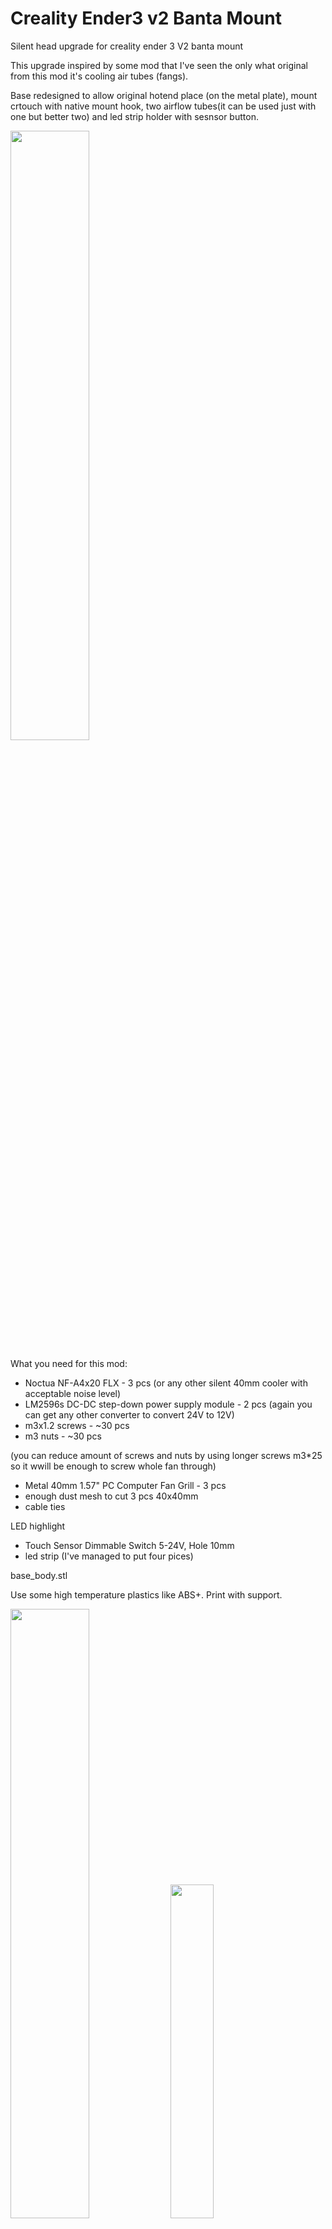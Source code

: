 # Creality Ender3 v2 Banta Mount
Silent head upgrade for creality ender 3 V2 banta mount

This upgrade inspired by some mod that I've seen the only what original from this mod it's cooling air tubes (fangs).

Base redesigned to allow original hotend place (on the metal plate), mount crtouch with native mount hook, two airflow tubes(it can be used just with one but better two) and led strip holder with sesnsor button.

<img src="https://user-images.githubusercontent.com/25594311/192141425-510de61c-dc2c-4093-9287-363bcab2d228.png" width="50%"></img> 


What you need for this mod:
- Noctua NF-A4x20 FLX - 3 pcs (or any other silent 40mm cooler with acceptable noise level)
- LM2596s DC-DC step-down power supply module - 2 pcs (again you can get any other converter to convert 24V to 12V)
- m3x1.2 screws - ~30 pcs
- m3 nuts - ~30 pcs

(you can reduce amount of screws and nuts by using longer screws m3*25 so it wwill be enough to screw whole fan through)
- Metal 40mm 1.57" PC Computer Fan Grill - 3 pcs
- enough dust mesh to cut 3 pcs 40x40mm
- cable ties

LED highlight
- Touch Sensor Dimmable Switch 5-24V, Hole 10mm
- led strip (I've managed to put four pices)

base_body.stl

Use some high temperature plastics like ABS+.
Print with support.

<img src="https://user-images.githubusercontent.com/25594311/192141297-a5dc3bf5-6590-4be8-a0a2-7abb5ba8c9a0.png" width="50%"> </img><img src="https://user-images.githubusercontent.com/25594311/192141384-f37932f4-ae91-43ba-8c5d-51564c5e593e.png" width="37%"></img> 
